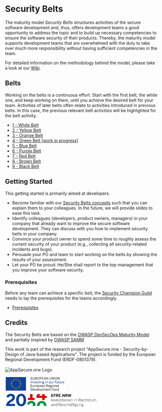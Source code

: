# Security Belts

The maturity model *Security Belts* structures activities of the secure software development and, thus, offers development teams a good opportunity to address the topic and to build up necessary competencies to ensure the software security of their products. Thereby, the maturity model supports development teams that are overwhelmed with the duty to take over much more responsibility without having sufficient competencies in the team.

For detailed information on the methodology behind the model, please take a look at our [Wiki](https://github.com/AppSecure-nrw/security-belts/wiki).

## Belts

Working on the belts is a continuous effort. Start with the first belt, the white one, and keep working on them, until you achieve the desired belt for your team. Activities of later belts often relate to activities introduced in previous belts. In this case, the previous relevant belt activities will be highlighted for the belt activity.

- [1 - White Belt](white/README.md)
- [2 - Yellow Belt](yellow/README.md)
- [3 - Orange Belt](orange/README.md)
- [4 - Green Belt [work in progress]](green/README.md)
- [5 - Blue Belt]()
- [6 - Purple Belt]()
- [7 - Red Belt]()
- [8 - Brown Belt]()
- [9 - Black Belt]()

## Getting Started 

This getting started is primarily aimed at developers.

- Become familiar with our [Security Belts concepts](https://github.com/AppSecure-nrw/security-belts/wiki/The-Concept) such that you can explain them to your colleagues. In the future, we will provide slides to ease this task.
- Identify colleagues (developers, product owners, managers) in your company that already want to improve the secure software development. They can discuss with you how to implement security belts in your company.
- Convince your product owner to spend some time to roughly assess the current security of your product (e.g., collecting all security-related incidents and bugs).
- Persuade your PO and team to start working on the belts by showing the results of your assessment.
- Let your PO be proud: He/She shall report to the top-management that you improve your software security.

### Prerequisites

Before any team can achieve a specific belt, the [Security Champion Guild](https://github.com/AppSecure-nrw/security-belts/wiki/Security-Champion-Guild) needs to lay the prerequisites for the teams accordingly.

- [Prerequisites](prerequisites/README.md)

## Credits

The Security Belts are based on the [OWASP DevSecOps Maturity Model](https://owasp.org/www-project-devsecops-maturity-model/) and partially inspired by [OWASP SAMM](https://owasp.org/www-project-samm/)

This work is part of the research project "AppSecure.nrw - Security-by-Design of Java-based Applications". The project is funded by the European Regional Development Fund (ERDF-0801379). 
<br/>
  <br/><img src="https://github.com/AppSecure-nrw/funding-notice/blob/main/Logo_48_lang_Zeichenfl%C3%A4che%201.png" alt="AppSecure.nrw Logo" height="50"/>
  
<img src="https://github.com/AppSecure-nrw/funding-notice/blob/main/EFRE_Foerderhinweis_englisch_farbig.jpg" alt="EFRE Logo" height="50"/> <img src="https://github.com/AppSecure-nrw/funding-notice/blob/main/Ziel2NRW_RGB_1809_jpg.jpg" alt="Ziel2NRW Logo" height="50"/>
